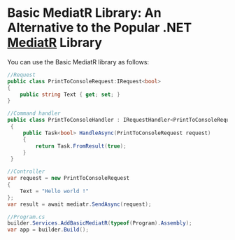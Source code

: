 # Basic MediatR Library: An Alternative to the Popular .NET [MediatR](https://github.com/jbogard/MediatR "MediatR GitHub Repository") Library

You can use the Basic MediatR library as follows:

```csharp
//Request
public class PrintToConsoleRequest:IRequest<bool>
{
    public string Text { get; set; }
}

//Command handler
public class PrintToConsoleHandler : IRequestHandler<PrintToConsoleRequest, bool>
 {
     public Task<bool> HandleAsync(PrintToConsoleRequest request)
     {
         return Task.FromResult(true);
     }
 }

//Controller
var request = new PrintToConsoleRequest
{
    Text = "Hello world !"
};
var result = await mediatr.SendAsync(request);

//Program.cs
builder.Services.AddBasicMediatR(typeof(Program).Assembly);
var app = builder.Build();
